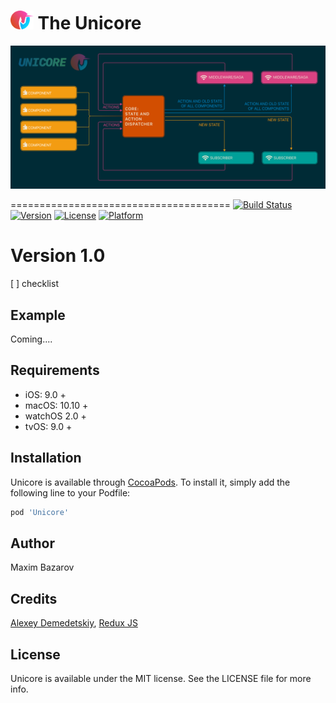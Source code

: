 <img src="Docs/img/unicore-logo-light.svg" alt="Unicore" height="30"> The Unicore
======================================

![Unicore](https://raw.githubusercontent.com/MaximBazarov/Unicore/master/Docs/img/unicore-base.png)

======================================
[![Build Status](https://travis-ci.org/Unicore/Unicore.svg?branch=master)](https://travis-ci.org/Unicore/Unicore)
[![Version](https://img.shields.io/cocoapods/v/Unicore.svg?style=flat)](https://cocoapods.org/pods/Unicore)
[![License](https://img.shields.io/cocoapods/l/Unicore.svg?style=flat)](https://cocoapods.org/pods/Unicore)
[![Platform](https://img.shields.io/cocoapods/p/Unicore.svg?style=flat)](https://cocoapods.org/pods/Unicore)

# Version 1.0
  [ ] checklist
## Example

Coming....

## Requirements

* iOS: 9.0 +
* macOS: 10.10 +
* watchOS 2.0 +
* tvOS: 9.0 +


## Installation

Unicore is available through [CocoaPods](https://cocoapods.org). To install
it, simply add the following line to your Podfile:

```ruby
pod 'Unicore'
```

## Author

Maxim Bazarov

## Credits


[Alexey Demedetskiy](https://github.com/AlexeyDemedetskiy),
[Redux JS](https://redux.js.org/)

## License

Unicore is available under the MIT license. See the LICENSE file for more info.
